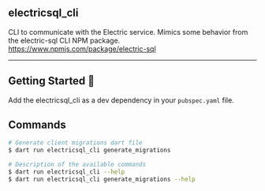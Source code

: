 ## electricsql_cli

CLI to communicate with the Electric service. Mimics some behavior from the electric-sql CLI NPM package. https://www.npmjs.com/package/electric-sql

---

## Getting Started 🚀

Add the electricsql_cli as a dev dependency in your `pubspec.yaml` file.

## Commands

```sh
# Generate client migrations dart file
$ dart run electricsql_cli generate_migrations

# Description of the available commands
$ dart run electricsql_cli --help
$ dart run electricsql_cli generate_migrations --help
```
